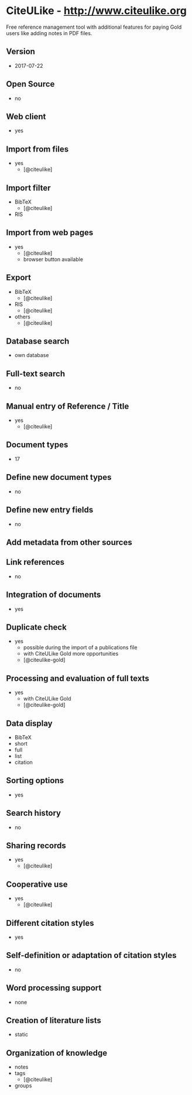 # CiteULike - http://www.citeulike.org
Free reference management tool with additional features for paying Gold users like adding notes in PDF files.

## Version
- 2017-07-22

## Open Source
- no

## Web client
- yes

## Import from files
- yes
    - [@citeulike]

## Import filter
- BibTeX
    - [@citeulike]
- RIS

## Import from web pages
- yes
    - [@citeulike]
    - browser button available

## Export
- BibTeX
    - [@citeulike]
- RIS
    - [@citeulike]
- others
    - [@citeulike]

## Database search
- own database

## Full-text search
- no

## Manual entry of Reference / Title
- yes
    - [@citeulike]

## Document types
- 17

## Define new document types
- no

## Define new entry fields
- no

## Add metadata from other sources

## Link references
- no

## Integration of documents
- yes

## Duplicate check
- yes
    - possible during the import of a publications file
    - with CiteULike Gold more opportunities
    - [@citeulike-gold]

## Processing and evaluation of full texts
- yes
    - with CiteULike Gold
    - [@citeulike-gold]

## Data display
- BibTeX
- short
- full
- list
- citation

## Sorting options
- yes

## Search history
- no

## Sharing records
- yes
    - [@citeulike]

## Cooperative use
- yes
    - [@citeulike]

## Different citation styles
- yes

## Self-definition or adaptation of citation styles
- no

## Word processing support
- none

## Creation of literature lists
- static

## Organization of knowledge
- notes
- tags
    - [@citeulike]
- groups

